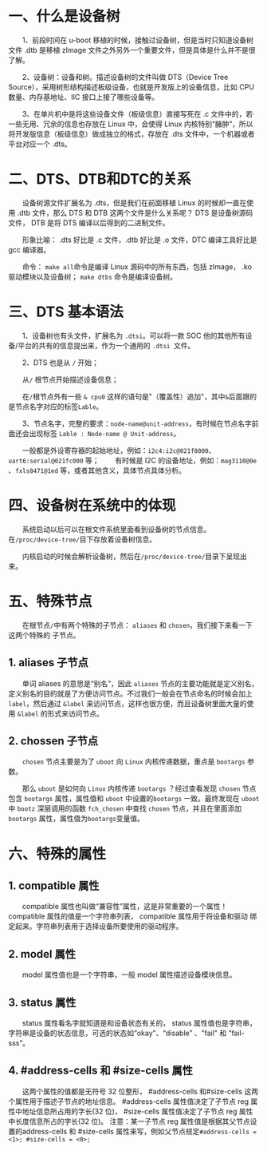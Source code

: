 # 一、什么是设备树
&emsp;&emsp;1、前段时间在 u-boot 移植的时候，接触过设备树，但是当时只知道设备树文件 .dtb 是移植 zImage 文件之外另外一个重要文件，但是具体是什么并不是很了解。

&emsp;&emsp;2、设备树：设备和树。描述设备树的文件叫做 DTS（Device Tree Source），采用树形结构描述板级设备，也就是开发版上的设备信息，比如 CPU 数量、内存基地址、IIC 接口上接了哪些设备等。

&emsp;&emsp;3、在单片机中是将这些设备文件（板级信息）直接写死在 .c 文件中的，若·一些无用、冗余的信息也存放在 Linux 中，会使得 Linux 内核特别“臃肿”，所以将开发版信息（板级信息）做成独立的格式，存放在 .dts 文件中，一个机器或者平台对应一个 .dts。

# 二、DTS、DTB和DTC的关系
&emsp;&emsp;设备树源文件扩展名为 .dts，但是我们在前面移植 Linux 的时候却一直在使 用 .dtb 文件，那么 DTS 和 DTB 这两个文件是什么关系呢？ DTS 是设备树源码文件， DTB 是将 DTS 编译以后得到的二进制文件。

&emsp;&emsp;形象比喻：  .dts 好比是 .c 文件，.dtb 好比是 .o 文件，DTC 编译工具好比是  gcc 编译器。

&emsp;&emsp;命令： 
`make all`命令是编译 Linux 源码中的所有东西，包括 zImage， .ko 驱动模块以及设备树；
 `make dtbs` 命令是编译设备树。

# 三、DTS 基本语法
&emsp;&emsp;1、设备树也有头文件，扩展名为 `.dtsi`。可以将一款 SOC 他的其他所有设备/平台的共有的信息提出来，作为一个通用的 `.dtsi `文件。

&emsp;&emsp;2、DTS 也是从 `/` 开始；

&emsp;&emsp;从`/` 根节点开始描述设备信息；

&emsp;&emsp;在`/`根节点外有一些 `& cpu0` 这样的语句是"（覆盖性）追加"，其中`&`后面跟的是节点名字对应的标签`Lable`。

&emsp;&emsp;3、节点名字，完整的要求：`node-name@unit-address`，有时候在节点名字前面还会出现标签 `Lable : Node-name @ Unit-address`。

&emsp;&emsp;一般都是外设寄存器的起始地址，例如：`i2c4:i2c@021f8000`、`uart6:serial@021fc000` 等；
&emsp;&emsp;有时候是 I2C 的设备地址，例如：`mag3110@0e` 、`fxls8471@1ed` 等，或者其他含义，具体节点具体分析。

# 四、设备树在系统中的体现
&emsp;&emsp;系统启动以后可以在根文件系统里面看到设备树的节点信息。在`/proc/device-tree/`目下存放着设备树信息。

&emsp;&emsp;内核启动的时候会解析设备树，然后在`/proc/device-tree/`目录下呈现出来。

# 五、特殊节点
&emsp;&emsp;在根节点`/`中有两个特殊的子节点： `aliases` 和 `chosen`，我们接下来看一下这两个特殊的 子节点。 

## 1. aliases 子节点
&emsp;&emsp;单词 aliases 的意思是“别名”，因此 `aliases` 节点的主要功能就是定义别名，定义别名的目的就是了方便访问节点。不过我们一般会在节点命名的时候会加上 `label`，然后通过 `&label` 来访问节点，这样也很方便，而且设备树里面大量的使用 `&label` 的形式来访问节点。

## 2. chossen 子节点
&emsp;&emsp;`chosen` 节点主要是为了 `uboot` 向 `Linux` 内核传递数据，重点是 `bootargs` 参数。

&emsp;&emsp;那么 `uboot` 是如何向 `Linux` 内核传递 `bootargs` ？经过查看发现 `chosen` 节点包含 `bootargs` 属性，属性值和  `uboot` 中设置的`bootargs`  一致。最终发现在 `uboot` 中 `bootz` 深层调用的函数 `fch_chosen` 中查找 `chosen` 节点，并且在里面添加 `bootargs` 属性，属性值为`bootargs`变量值。

# 六、特殊的属性
## 1. compatible 属性
&emsp;&emsp;compatible 属性也叫做“兼容性”属性，这是非常重要的一个属性！ compatible 属性的值是一个字符串列表， compatible 属性用于将设备和驱动 绑定起来。字符串列表用于选择设备所要使用的驱动程序。

## 2.  model 属性
&emsp;&emsp;model 属性值也是一个字符串，一般 model 属性描述设备模块信息。

## 3.  status 属性
&emsp;&emsp;status 属性看名字就知道是和设备状态有关的， status 属性值也是字符串，字符串是设备的状态信息，可选的状态如“okay”、“disable” 、"fail" 和 “fail-sss”。

## 4.  #address-cells 和 #size-cells 属性
&emsp;&emsp;这两个属性的值都是无符号 32 位整形， #address-cells 和#size-cells 这两个属性用于描述子节点的地址信息。 #address-cells 属性值决定了子节点 reg 属性中地址信息所占用的字长(32 位)， #size-cells 属性值决定了子节点 reg 属性中长度信息所占的字长(32 位)。
注意：某一子节点 reg 属性值是根据其父节点设置的address-cells 和 #size-cells 属性来写，例如父节点规定`#address-cells = <1>; #size-cells = <0>;`
<!--stackedit_data:
eyJoaXN0b3J5IjpbNzkyODI3NzQ4LDEwNjg5NTI0MDQsLTE2Mz
c4NzkxOTMsLTEyNjI5MTAzMTMsMTk4OTM5OTYzNCwtOTgwNzIx
MjAwLDE1MjU0NDUzOTIsMTMxMjY1MTc2OCwtMTI4OTk3MjM0Mi
wtNzA2NTU1NDkwLDIwNjE5NTA4MzIsOTMyMDcxMTkwLDE2ODU0
NzE2NywxOTYwNzE1MzQ4LDE0NDI0NTM3NDNdfQ==
-->